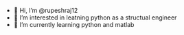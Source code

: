 - 👋 Hi, I’m @rupeshraj12
- 👀 I’m interested in leatning python as a structual engineer
- 🌱 I’m currently learning python and matlab
<!---
rupeshraj12/rupeshraj12 is a ✨ special ✨ repository because its `README.md` (this file) appears on your GitHub profile.
You can click the Preview link to take a look at your changes.
--->
